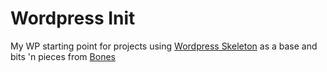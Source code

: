 Wordpress Init
=========

My WP starting point for projects using [Wordpress Skeleton] as a base and bits 'n pieces from [Bones]

[wordpress skeleton]:https://github.com/markjaquith/WordPress-Skeleton
[bones]:https://github.com/eddiemachado/bones